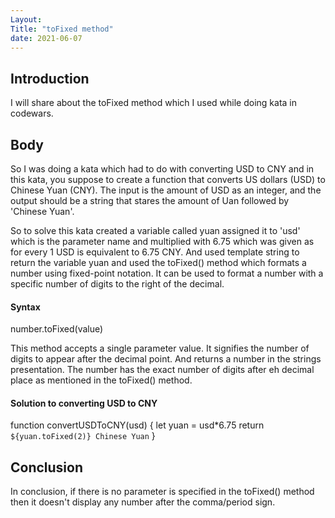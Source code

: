 ```yaml
---
Layout:
Title: "toFixed method"
date: 2021-06-07
---
```


## Introduction

I will share about the toFixed method which I used while doing kata in codewars.

## Body

So I was doing a kata which had to do with converting USD to CNY and in this kata, you suppose to create a function that converts US dollars (USD) to Chinese Yuan (CNY). The input is the amount of USD as an integer, and the output should be a string that stares the amount of Uan followed by 'Chinese Yuan'.

So to solve this kata created a variable called yuan assigned it to 'usd' which is the parameter name and multiplied with 6.75 which was given as for every 1 USD is equivalent to 6.75 CNY. And used template string to return the variable yuan and used the toFixed() method which formats a number using fixed-point notation. It can be used to format a number with a specific number of digits to the right of the decimal.

#### Syntax

number.toFixed(value)

This method accepts a single parameter value. It signifies the number of digits to appear after the decimal point. And returns a number in the strings presentation. The number has the exact number of digits after eh decimal place as mentioned in the toFixed() method.

#### Solution to converting USD to CNY

function convertUSDToCNY(usd) {
let yuan = usd\*6.75
return `${yuan.toFixed(2)} Chinese Yuan`
}

## Conclusion

In conclusion, if there is no parameter is specified in the toFixed() method then it doesn't display any number after the comma/period sign.
